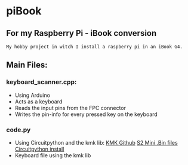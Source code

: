 # piBook

## For my Raspberry Pi - iBook conversion

    My hobby project in witch I install a raspberry pi in an iBook G4.

## Main Files:

### keyboard_scanner.cpp:

- Using Arduino
- Acts as a keyboard
- Reads the input pins from the FPC connector
- Writes the pin-info for every pressed key on the keyboard

### code.py

- Using Circuitpython and the kmk lib:
  [KMK Github](https://github.com/KMKfw)
  [S2 Mini .Bin files](https://circuitpython.org/board/lolin_s2_mini/)
  [Circuitpython install](https://www.wemos.cc/en/latest/tutorials/s2/get_started_with_circuitpython_s2.html)
- Keyboard file using the kmk lib
